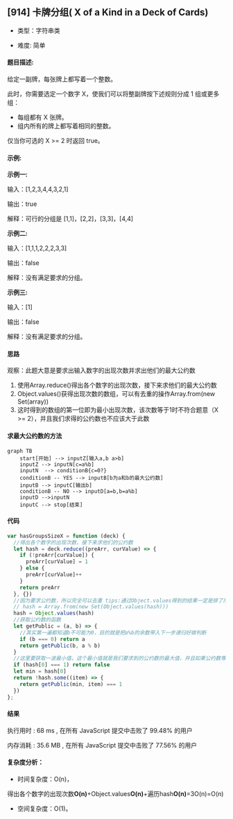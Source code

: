 
## [914] 卡牌分组( X of a Kind in a Deck of Cards)

- 类型：字符串类

- 难度: 简单

#### 题目描述:

给定一副牌，每张牌上都写着一个整数。

此时，你需要选定一个数字 X，使我们可以将整副牌按下述规则分成 1 组或更多组：

- 每组都有 X 张牌。
- 组内所有的牌上都写着相同的整数。

仅当你可选的 X >= 2 时返回 true。


#### 示例:

**示例一:**

输入：[1,2,3,4,4,3,2,1]

输出：true

解释：可行的分组是 [1,1]，[2,2]，[3,3]，[4,4]

**示例二:**

输入：[1,1,1,2,2,2,3,3]

输出：false

解释：没有满足要求的分组。

**示例三:**

输入：[1]

输出：false

解释：没有满足要求的分组。

#### 思路

观察：此题大意是要求出输入数字的出现次数并求出他们的最大公约数

1. 使用Array.reduce()得出各个数字的出现次数，接下来求他们的最大公约数   
2. Object.values()获得出现次数的数组，可以有去重的操作Array.from(new Set(array))
3. 这时得到的数组的第一位即为最小出现次数，该次数等于1时不符合题意（X >= 2），并且我们求得的公约数也不应该大于此数

#### 求最大公约数的方法

```
graph TB
    start[开始] --> inputZ[输入a,b a>b]
    inputZ --> inputN[c=a%b] 
    inputN  --> conditionB{c=0?}
    conditionB -- YES --> inputB[b为a和b的最大公约数]
    inputB --> inputC[输出b]
    conditionB -- NO --> inputD[a=b,b=a%b]
    inputD -->inputN
    inputC --> stop[结束]
```


#### 代码

```javascript
var hasGroupsSizeX = function (deck) {
  //得出各个数字的出现次数，接下来求他们的公约数
  let hash = deck.reduce((preArr, curValue) => {
    if (!preArr[curValue]) {
      preArr[curValue] = 1
    } else {
      preArr[curValue]++
    }
    return preArr
  }, {})
  //因为要求公约数，所以完全可以去重 tips:通过Object.values得到的结果一定是排了序的
  // hash = Array.from(new Set(Object.values(hash)))
  hash = Object.values(hash)
  //获取公约数的函数
  let getPublic = (a, b) => {
    //其实第一遍都知道b不可能为0，目的就是把a%b的余数带入下一步递归好做判断
    if (b === 0) return a
    return getPublic(b, a % b)
  }
  //这里要获取一波最小值，这个最小值就是我们要求到的公约数的最大值，并且如果公约数等于1的话，不符合题中条件，需要单独进行判断
  if (hash[0] === 1) return false
  let min = hash[0]
  return !hash.some((item) => {
    return getPublic(min, item) === 1
  })
};

```

#### 结果

执行用时 :
68 ms
, 在所有 JavaScript 提交中击败了
99.48%
的用户

内存消耗 :
35.6 MB
, 在所有 JavaScript 提交中击败了
77.56%
的用户

#### 复杂度分析：

- 时间复杂度：O(n)，

得出各个数字的出现次数**O(n)**+Object.values**O(n)**+遍历hash**O(n)**=3O(n)=O(n)

- 空间复杂度：O(1)。

